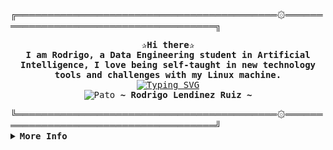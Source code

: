 <!-- Profile -->
<div align="justify">
╔══════════════════════════════════════════۞═══════════════════════════════════════╗
<!-- Profile -->
  <p align="center">
    <samp>
      <b>
        ✰Hi there✰
      <br>      
        I am Rodrigo, a Data Engineering student in Artificial Intelligence, I love being self-taught in new technology tools and challenges with my Linux machine.
      </b>
      <br>
        <a href="https://git.io/typing-svg"><img src="https://readme-typing-svg.demolab.com?font=Fira+Code&pause=1000&color=5DF7A6&width=435&lines=I+like+ducks++%F0%9F%A6%86+but+not+Windows%E2%9D%8C" alt="Typing SVG" /></a>
      <br>
      <img src="Images/Duck" alt="Pato">
      <b>
        ~ Rodrigo Lendinez Ruiz ~
      </b>
    </samp>
  </p>
╚══════════════════════════════════════════۞═══════════════════════════════════════╝

<br>

<details>
<summary><samp><b>More Info</b></samp></summary>

<h2></h2><br>

<!-- Contact Me -->
<p align="center">
  <samp>  
    You can reach me at <a href="https://www.linkedin.com/in/rodrigolendinez/">LinkedIn</a>
  </samp>
</p>
